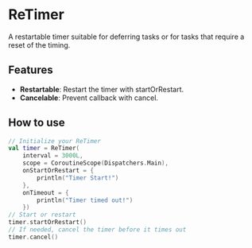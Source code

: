 # ReTimer
A restartable timer suitable for deferring tasks or for tasks that require a reset of the timing.
## Features
- **Restartable**: Restart the timer with startOrRestart.
- **Cancelable**: Prevent callback with cancel.
## How to use
```kotlin
// Initialize your ReTimer
val timer = ReTimer(
    interval = 3000L, 
    scope = CoroutineScope(Dispatchers.Main),
    onStartOrRestart = {
        println("Timer Start!")
    },
    onTimeout = { 
        println("Timer timed out!") 
    })
// Start or restart
timer.startOrRestart()
// If needed, cancel the timer before it times out
timer.cancel()
```